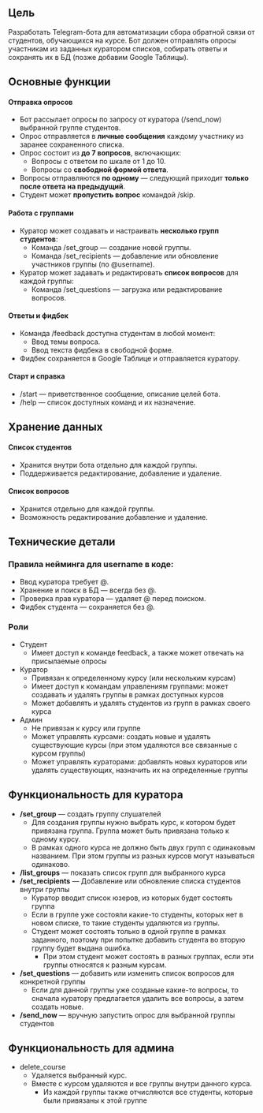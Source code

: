 ## Цель

Разработать Telegram-бота для автоматизации сбора обратной связи от студентов, обучающихся на курсе. Бот должен отправлять опросы участникам из заданных куратором списков, собирать ответы и сохранять их в БД (позже добавим Google Таблицы).

## Основные функции

#### **Отправка опросов**

* Бот рассылает опросы по запросу от куратора (/send\_now) выбранной группе студентов.  
* Опрос отправляется в **личные сообщения** каждому участнику из заранее сохраненного списка.  
* Опрос состоит из **до 7 вопросов**, включающих:  
  * Вопросы с ответом по шкале от 1 до 10\.  
  * Вопросы со **свободной формой ответа**.  
* Вопросы отправляются **по одному** — следующий приходит **только после ответа на предыдущий**.  
* Студент может **пропустить вопрос** командой /skip.

#### **Работа с группами**

* Куратор может создавать и настраивать **несколько групп студентов**:  
  * Команда /set\_group — создание новой группы.  
  * Команда /set\_recipients — добавление или обновление участников группы (по @username).  
* Куратор может задавать и редактировать **список вопросов** для каждой группы:  
  * Команда /set\_questions — загрузка или редактирование вопросов.

#### **Ответы и фидбек**

* Команда /feedback доступна студентам в любой момент:  
  * Ввод темы вопроса.  
  * Ввод текста фидбека в свободной форме.  
* Фидбек сохраняется в Google Таблице и отправляется куратору.

#### **Старт и справка**

* /start — приветственное сообщение, описание целей бота.  
* /help — список доступных команд и их назначение.

## Хранение данных

#### **Список студентов**

* Хранится внутри бота отдельно для каждой группы.  
* Поддерживается редактирование, добавление и удаление.

#### **Список вопросов**

* Хранится отдельно для каждой группы.  
* Возможность редактирование добавление и удаление.

## Технические детали

### Правила нейминга для username в коде: 
- Ввод куратора требует @.
- Хранение и поиск в БД — всегда без @.
- Проверка прав куратора — удаляет @ перед поиском.
- Фидбек студента — сохраняется без @.

### Роли
- Студент
    - Имеет доступ к команде feedback, а также может отвечать на присылаемые опросы
- Куратор
    - Привязан к определенному курсу (или нескольким курсам)
    - Имеет доступ к командам управлениям группами: может создавать и удалять группы в рамках доступных курсов
    - Может добавлять и удалять студентов из групп в рамках своего курса
- Админ
    - Не привязан к курсу или группе
    - Может управлять курсами: создать новые и удалять существующие курсы (при этом удаляются все связанные с курсом группы)
    - Может управлять кураторами: добавлять новых кураторов или удалять существующих, назначить их на определенные группы 
    


## Функциональность для куратора

* **/set\_group**  — создать группу слушателей   
  - Для создания группы нужно выбрать курс, к котором будет привязана группа. Группа может быть привязана только к одному курсу. 
  - В рамках одного курса не должно быть двух групп с одинаковым названием. При этом группы из разных курсов могут называться одинаково. 
* **/list\_groups** — показать список групп для выбранного курса
* **/set\_recipients** — Добавление или обновление списка студентов внутри группы  
  - Куратор вводит список юзеров, из которых будет состоять группа
  - Если в группе уже состояли какие-то студенты, которых нет в новом списке, то такие студенты удаляются из группы. 
  - Студент может состоять только в одной группе в рамках заданного, поэтому при попытке добавить студента во вторую группу будет выдана ошибка. 
    - При этом студент может состоять в разных группах, если эти группы относятся к разным курсам. 
* **/set\_questions** — добавить или изменить список вопросов для конкретной группы  
  - Если для данной группы уже созданые какие-то вопросы, то сначала куратору предлагается удалить все вопросы, а затем создать новые. 
* **/send\_now** — вручную запустить опрос для выбранной группы студентов

## Функциональность для админа 
- delete_course
  - Удаляется выбранный курс. 
  - Вместе с курсом удаляются и все группы внутри данного курса. 
    - Из каждой группы также отчисляются все студенты, которые были привязаны к этой группе